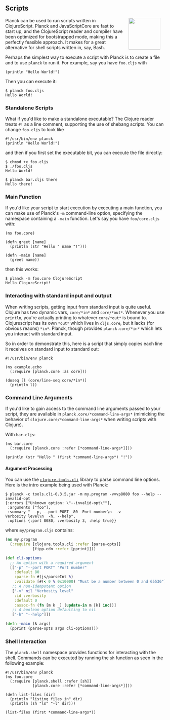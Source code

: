 ## Scripts

<img width="100" align="right" style="margin: 0ex 1em" src="img/scripts.jpg">
Planck can be used to run scripts written in ClojureScript. Planck and JavaScriptCore are fast to start up, and the ClojureScript reader and compiler have been optimized for bootstrapped mode, making this a perfectly feasible approach. It makes for a great alternative for shell scripts written in, say, Bash.

Perhaps the simplest way to execute a script with Planck is to create a file and to use `planck` to run it. For example, say you have `foo.cljs` with

```
(println "Hello World!")
```

Then you can execute it:

```
$ planck foo.cljs
Hello World!
```

### Standalone Scripts

What if you'd like to make a standalone executable? The Clojure reader treats `#!` as a line comment, supporting the use of shebang scripts. You can change `foo.cljs` to look like

```
#!/usr/bin/env planck
(println "Hello World!")
```

and then if you first set the executable bit, you can execute the file directly:

```
$ chmod +x foo.cljs 
$ ./foo.cljs 
Hello World!
```

```
$ planck bar.cljs there
Hello there!
```

### Main Function

If you'd like your script to start execution by executing a main function, you can make use of Planck's `-m` command-line option, specifying the namespace containing a `-main` function. Let's say you have `foo/core.cljs` with:

```
(ns foo.core)

(defn greet [name]
  (println (str "Hello " name "!")))

(defn -main [name]
  (greet name))
```

then this works:

```
$ planck -m foo.core ClojureScript
Hello ClojureScript!
```

### Interacting with standard input and output

When writing scripts, getting input from standard input is quite useful. Clojure
has two dynamic vars, `core/*in*` and `core/*out*`. Whenever you use `println`,
you're actually printing to whatever `core/*out*` is bound to. Clojurescript has
its own `*out*` which lives in `cljs.core`, but it lacks (for obvious reaons)
`*in*`. Planck, though provides `planck.core/*in*` which lets you interact with
standard input.

So in order to demonstrate this, here is a script that simply copies each line
it receives on standard input to standard out:

```
#!/usr/bin/env planck

(ns example.echo
  (:require [planck.core :as core]))

(doseq [l (core/line-seq core/*in*)]
  (println l))
```

### Command Line Arguments

If you'd like to gain access to the command line arguments passed to your script, they are available in `planck.core/*command-line-args*` (mimicking the behavior of `clojure.core/*command-line-args*` when writing scripts with Clojure).

With `bar.cljs`:

```
(ns bar.core
  (:require [planck.core :refer [*command-line-args*]]))

(println (str "Hello " (first *command-line-args*) "!"))
```

#### Argument Processing

You can use the [`clojure.tools.cli`](https://github.com/clojure/tools.cli) library to parse command line options. Here is the intro example being used with Planck:

```
$ planck -c tools.cli-0.3.5.jar -m my.program -vvvp8080 foo --help --invalid-opt
{:errors ["Unknown option: \"--invalid-opt\""],
 :arguments ["foo"],
 :summary "  -p, --port PORT  80  Port number\n  -v                   Verbosity level\n  -h, --help",
 :options {:port 8080, :verbosity 3, :help true}}
```

where `my/program.cljs` contains:

```clojure
(ns my.program
  (:require [clojure.tools.cli :refer [parse-opts]]
            [fipp.edn :refer [pprint]]))

(def cli-options
  ;; An option with a required argument
  [["-p" "--port PORT" "Port number"
    :default 80
    :parse-fn #(js/parseInt %)
    :validate [#(< 0 % 0x10000) "Must be a number between 0 and 65536"]]
   ;; A non-idempotent option
   ["-v" nil "Verbosity level"
    :id :verbosity
    :default 0
    :assoc-fn (fn [m k _] (update-in m [k] inc))]
   ;; A boolean option defaulting to nil
   ["-h" "--help"]])

(defn -main [& args]
  (pprint (parse-opts args cli-options)))
```

### Shell Interaction

The `planck.shell` namespace provides functions for interacting with the shell.
Commands can be executed by running the `sh` function as seen in the following example:

```
#!/usr/bin/env planck
(ns foo.core
  (:require [planck.shell :refer [sh]]
            [planck.core :refer [*command-line-args*]]))

(defn list-files [dir]
  (println "listing files in" dir)
  (println (sh "ls" "-l" dir)))

(list-files (first *command-line-args*))
```
